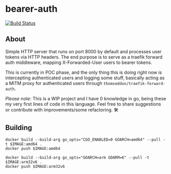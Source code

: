 # bearer-auth

[![Build Status](https://cloud.drone.io/api/badges/Sykkro/bearer-auth/status.svg)](https://cloud.drone.io/Sykkro/bearer-auth)

## About 
Simple HTTP server that runs on port 8000 by default and processes user tokens via HTTP headers.
The end purpose is to serve as a traefik forward auth middleware, mapping X-Forwarded-User users to bearer tokens.

This is currently in POC phase, and the only thing this is doing right now is intercepting authenticated users and logging some stuff,
basically acting as a MITM proxy for authenticated users through `thomseddon/traefik-forward-auth`.

*Please note:* This is a WIP project and I have 0 knowledge in go, being these my very first lines of code in this language.
Feel free to share suggestions or contribute with improvements/some refactoring. 🛠

## Building

```
docker build --build-arg go_opts="CGO_ENABLED=0 GOARCH=amd64" --pull -t $IMAGE:amd64 .
docker push $IMAGE:amd64
```
```
docker build --build-arg go_opts="GOARCH=arm GOARM=6" --pull -t $IMAGE:arm32v6 .
docker push $IMAGE:arm32v6
```